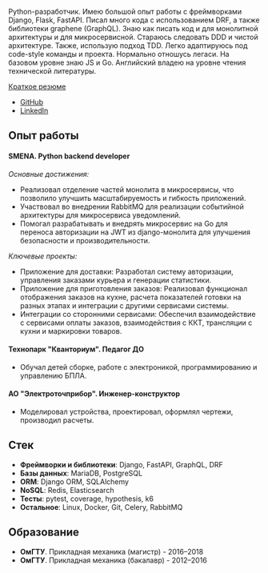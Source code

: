 Python-разработчик. Имею большой опыт работы с фреймворками Django, Flask, FastAPI. Писал много кода с использованием DRF, а также библиотеки graphene (GraphQL). Знаю как писать код и для монолитной архитектуры и для микросервисной. Стараюсь следовать DDD и чистой архитектуре. Также, использую подход TDD. Легко адаптируюсь под code-style команды и проекта. Нормально отношусь легаси. На базовом уровне знаю JS и Go.
Английский владею на уровне чтения технической литературы.

[Краткое резюме](https://drive.google.com/file/d/1czjX0RJV2gd6yxj4SXimmtxaMZ4BeWj-/view?usp=sharing)

- [GitHub](https://github.com/aderny-twc)
- [LinkedIn](google.com)

## Опыт работы

#### SMENA. Python backend developer

*Основные достижения:*

- Реализовал отделение частей монолита в микросервисы, что позволило улучшить масштабируемость и гибкость приложений.
- Участвовал во внедрении RabbitMQ для реализации событийной архитектуры для микросервиса уведомлений.
- Помогал разрабатывать и внедрять микросервис на Go для переноса авторизации на JWT из django-монолита для улучшения безопасности и производительности.

*Ключевые проекты:*

- Приложение для доставки: Разработал систему авторизации, управления заказами курьера и генерации статистики.
- Приложение для приготовления заказов: Реализовал функционал отображения заказов на кухне, расчета показателей готовки на разных этапах и интеграции с другими сервисами системы.
- Интеграции со сторонними сервисами: Обеспечил взаимодействие с сервисами оплаты заказов, взаимодействия с ККТ, трансляции с кухни и маркировки товаров.

#### Технопарк "Кванториум". Педагог ДО

- Обучал детей сборке, работе с электроникой, программированию и управлению БПЛА.

#### АО "Электроточприбор". Инженер-конструктор

- Моделировал устройства, проектировал, оформлял чертежи, производил расчеты.

## Стек

- **Фреймворки и библиотеки**: Django, FastAPI, GraphQL, DRF
- **Базы данных**: MariaDB, PostgreSQL
- **ORM**: Django ORM, SQLAlchemy
- **NoSQL**: Redis, Elasticsearch
- **Тесты**: pytest, coverage, hypothesis, k6
- **Остальное**: Linux, Docker, Git, Celery, RabbitMQ

## Образование

- **ОмГТУ**. Прикладная механика (магистр) - 2016–2018
- **ОмГТУ**. Прикладная механика (бакалавр) - 2012–2016

